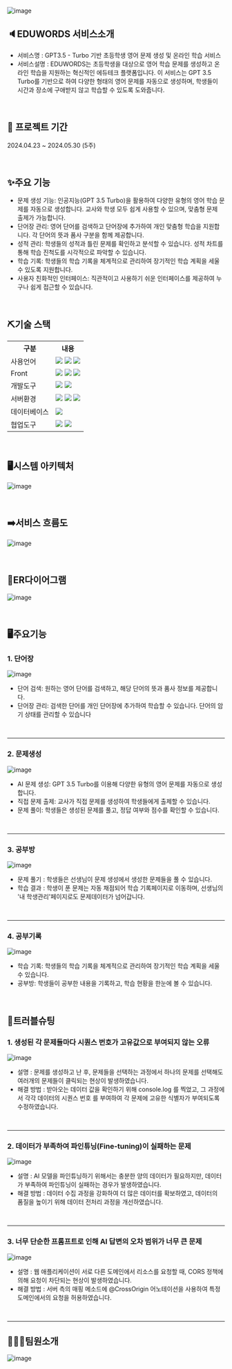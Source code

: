![image](https://github.com/subhun/react/assets/158446938/cbfa664f-1e74-4b4c-8761-0da907c360b8)


## 🔈EDUWORDS 서비스소개
- 서비스명 : GPT3.5 - Turbo 기반 초등학생 영어 문제 생성 및 온라인 학습 서비스
- 서비스설명 : EDUWORDS는 초등학생을 대상으로 영어 학습 문제를 생성하고 온라인 학습을 지원하는 혁신적인 에듀테크 플랫폼입니다. 이 서비스는 GPT 3.5 Turbo를 기반으로 하여 다양한 형태의 영어 문제를 자동으로 생성하며, 학생들이 시간과 장소에 구애받지 않고 학습할 수 있도록 도와줍니다.
<br>

## 📆 프로젝트 기간
2024.04.23 ~ 2024.05.30 (5주)


<br>


## ✨주요 기능
- 문제 생성 기능: 인공지능(GPT 3.5 Turbo)을 활용하여 다양한 유형의 영어 학습 문제를 자동으로 생성합니다. 교사와 학생 모두 쉽게 사용할 수 있으며, 맞춤형 문제 출제가 가능합니다.
- 단어장 관리: 영어 단어를 검색하고 단어장에 추가하여 개인 맞춤형 학습을 지원합니다. 각 단어의 뜻과 품사 구분을 함께 제공합니다.
- 성적 관리: 학생들의 성적과 틀린 문제를 확인하고 분석할 수 있습니다. 성적 차트를 통해 학습 진척도를 시각적으로 파악할 수 있습니다.
- 학습 기록: 학생들의 학습 기록을 체계적으로 관리하여 장기적인 학습 계획을 세울 수 있도록 지원합니다.
- 사용자 친화적인 인터페이스: 직관적이고 사용하기 쉬운 인터페이스를 제공하여 누구나 쉽게 접근할 수 있습니다.
<br>

## ⛏️기술 스택
<table>
    <tr>
        <th>구분</th>
        <th>내용</th>
    </tr>
    <tr>
        <td>사용언어</td>
        <td>
          <img src="https://img.shields.io/badge/Python-3776AB?style=for-the-badge&logo=python&logoColor=white">
            <img src="https://img.shields.io/badge/Java-007396?style=for-the-badge&logo=java&logoColor=white"/>
            <img src="https://img.shields.io/badge/JavaScript-F7DF1E?style=for-the-badge&logo=JavaScript&logoColor=white"/>
        </td>
    </tr>
    <tr>
        <td>Front</td>
        <td>
            <img src="https://img.shields.io/badge/HTML5-E34F26?style=for-the-badge&logo=HTML5&logoColor=white"/>
            <img src="https://img.shields.io/badge/CSS3-1572B6?style=for-the-badge&logo=CSS3&logoColor=white"/>
            <img src="https://img.shields.io/badge/React-20232A?style=for-the-badge&logo=react&logoColor=61DAFB"/>
        </td>
    </tr>
    <tr>
        <td>개발도구</td>
        <td>
            <img src="https://img.shields.io/badge/Visual_Studio_Code-0078D4?style=for-the-badge&logo=visual%20studio%20code&logoColor=white"/>
            <img src="https://img.shields.io/badge/IntelliJ_IDEA-000000.svg?style=for-the-badge&logo=intellij-idea&logoColor=white"/>
        </td>
    </tr>
    <tr>
        <td>서버환경</td>
        <td>
            <img src="https://img.shields.io/badge/Flask-000000?style=for-the-badge&logo=flask&logoColor=white"/>
          <img src="https://img.shields.io/badge/Amazon_AWS-232F3E?style=for-the-badge&logo=amazon-aws&logoColor=white">
          <img src="https://img.shields.io/badge/Spring-6DB33F?style=for-the-badge&logo=spring&logoColor=white">
        </td>
    </tr>
    <tr>
        <td>데이터베이스</td>
        <td>
            <img src="https://img.shields.io/badge/PostgreSQL-316192?style=for-the-badge&logo=postgresql&logoColor=white"/>
        </td>
    </tr>
    <tr>
        <td>협업도구</td>
        <td>
            <img src="https://img.shields.io/badge/Git-F05032?style=for-the-badge&logo=Git&logoColor=white"/>
            <img src="https://img.shields.io/badge/GitHub-181717?style=for-the-badge&logo=GitHub&logoColor=white"/>
        </td>
    </tr>
</table>
<br>

## 🖥️시스템 아키텍처
![image](https://github.com/subhun/react/assets/158446938/3b25169b-673a-490e-bd22-c9b8be4fcd47)


<br>

## ➡️서비스 흐름도
![image](https://github.com/subhun/react/assets/158446938/3a8b5294-5c95-49d6-aabf-24d435423a04)


<br>

## 📌ER다이어그램
![image](https://github.com/subhun/react/assets/158446938/fe99db80-b311-4f27-ac95-4efcb61a64a2)

<br>

## 🖥️주요기능
### 1. 단어장
![image](https://github.com/subhun/react/assets/158446938/bf115f7a-6fc0-44b2-bb44-62bee392b476)

- 단어 검색: 원하는 영어 단어를 검색하고, 해당 단어의 뜻과 품사 정보를 제공합니다.
- 단어장 관리: 검색한 단어를 개인 단어장에 추가하여 학습할 수 있습니다. 단어의 암기 상태를 관리할 수 있습니다

<br>
<hr>

### 2. 문제생성
![image](https://github.com/subhun/react/assets/158446938/a1256826-7738-4c4b-b65a-71b821dbef7d)

- AI 문제 생성: GPT 3.5 Turbo를 이용해 다양한 유형의 영어 문제를 자동으로 생성합니다.
- 직접 문제 출제: 교사가 직접 문제를 생성하여 학생들에게 출제할 수 있습니다.
- 문제 풀이: 학생들은 생성된 문제를 풀고, 정답 여부와 점수를 확인할 수 있습니다.

<br>
<hr>

### 3. 공부방
![image](https://github.com/subhun/react/assets/158446938/3d61f636-d0aa-4a3d-a655-7f5478176790)
- 문제 풀기 : 학생들은 선생님이 문제 생성에서 생성한 문제들을 풀 수 있습니다.
- 학습 결과 : 학생이 푼 문제는 자동 채점되어 학습 기록페이지로 이동하며, 선생님의 '내 학생관리'페이지로도 문제데이터가 넘어갑니다.

<br>
<hr>

### 4. 공부기록
![image](https://github.com/subhun/react/assets/158446938/7cadbd75-be6f-448c-a71b-2a31e4fb6566)

- 학습 기록: 학생들의 학습 기록을 체계적으로 관리하여 장기적인 학습 계획을 세울 수 있습니다.
- 공부방: 학생들이 공부한 내용을 기록하고, 학습 현황을 한눈에 볼 수 있습니다.
  
<br>

## 🎯트러블슈팅

### 1. 생성된 각 문제들마다 시퀀스 번호가 고유값으로 부여되지 않는 오류
![image](https://github.com/subhun/react/assets/158446938/78789ad0-546d-484e-80b9-b7e13d3da63f)

- 설명 : 문제를 생성하고 난 후, 문제들을 선택하는 과정에서 하나의 문제를 선택해도 여러개의 문제들이 클릭되는 현상이 발생하였습니다.
- 해결 방법 : 받아오는 데이터 값을 확인하기 위해 console.log 를 찍었고, 그 과정에서 각각 데이터의 시퀀스 번호 를 부여하여 각 문제에 고유한 식별자가 부여되도록 수정하였습니다.
<br>
<hr>

### 2. 데이터가 부족하여 파인튜닝(Fine-tuning)이 실패하는 문제
![image](https://github.com/subhun/react/assets/158446938/38956d6d-3747-4002-97d8-16783a01bc4d)

- 설명 : AI 모델을 파인튜닝하기 위해서는 충분한 양의 데이터가 필요하지만, 데이터가 부족하여 파인튜닝이 실패하는 경우가 발생하였습니다.
- 해결 방법 : 데이터 수집 과정을 강화하여 더 많은 데이터를 확보하였고, 데이터의 품질을 높이기 위해 데이터 전처리 과정을 개선하였습니다.
<br>
<hr>

### 3. 너무 단순한 프롬프트로 인해 AI 답변의 오차 범위가 너무 큰 문제
![image](https://github.com/subhun/react/assets/158446938/47c95d0b-af68-48be-92c4-ad759ce401b9)

- 설명 : 웹 애플리케이션이 서로 다른 도메인에서 리소스를 요청할 때, CORS 정책에 의해 요청이 차단되는 현상이 발생하였습니다.
- 해결 방법 : 서버 측의 매핑 메소드에 @CrossOrigin 어노테이션을 사용하여 특정 도메인에서의 요청을 허용하였습니다.
<br>
<hr>

## 🧑‍🤝‍🧑팀원소개
![image](https://github.com/subhun/react/assets/158446938/f07aaa32-7af1-44f9-a28a-7c264056ffae)


